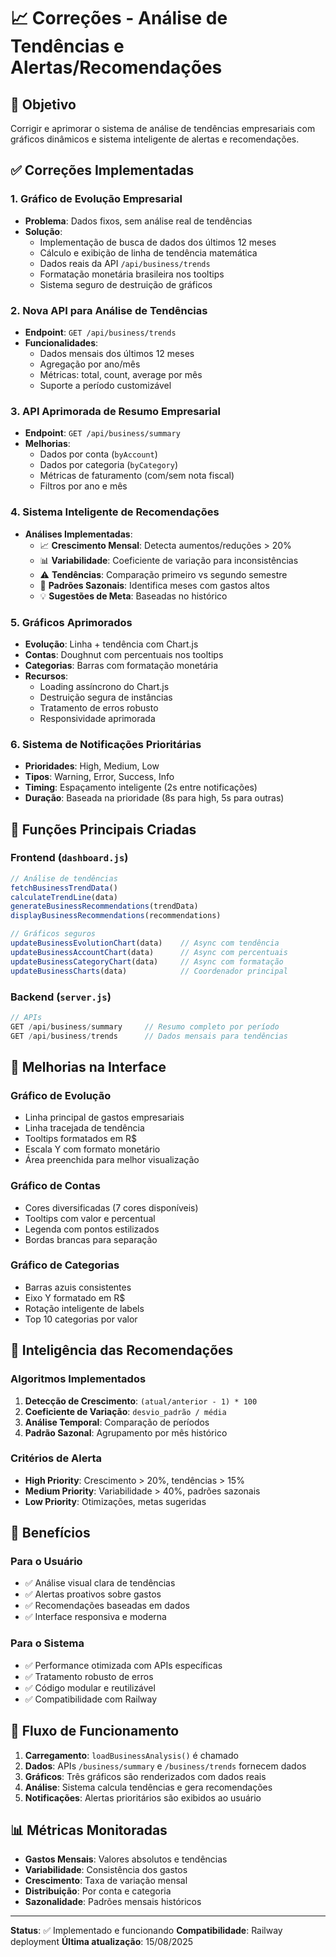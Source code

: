 # 📈 Correções - Análise de Tendências e Alertas/Recomendações

## 🎯 Objetivo
Corrigir e aprimorar o sistema de análise de tendências empresariais com gráficos dinâmicos e sistema inteligente de alertas e recomendações.

## ✅ Correções Implementadas

### 1. **Gráfico de Evolução Empresarial**
- **Problema**: Dados fixos, sem análise real de tendências
- **Solução**: 
  - Implementação de busca de dados dos últimos 12 meses
  - Cálculo e exibição de linha de tendência matemática
  - Dados reais da API `/api/business/trends`
  - Formatação monetária brasileira nos tooltips
  - Sistema seguro de destruição de gráficos

### 2. **Nova API para Análise de Tendências**
- **Endpoint**: `GET /api/business/trends`
- **Funcionalidades**:
  - Dados mensais dos últimos 12 meses
  - Agregação por ano/mês
  - Métricas: total, count, average por mês
  - Suporte a período customizável

### 3. **API Aprimorada de Resumo Empresarial**
- **Endpoint**: `GET /api/business/summary`
- **Melhorias**:
  - Dados por conta (`byAccount`)
  - Dados por categoria (`byCategory`)
  - Métricas de faturamento (com/sem nota fiscal)
  - Filtros por ano e mês

### 4. **Sistema Inteligente de Recomendações**
- **Análises Implementadas**:
  - 📈 **Crescimento Mensal**: Detecta aumentos/reduções > 20%
  - 📊 **Variabilidade**: Coeficiente de variação para inconsistências
  - ⚠️ **Tendências**: Comparação primeiro vs segundo semestre
  - 📅 **Padrões Sazonais**: Identifica meses com gastos altos
  - 💡 **Sugestões de Meta**: Baseadas no histórico

### 5. **Gráficos Aprimorados**
- **Evolução**: Linha + tendência com Chart.js
- **Contas**: Doughnut com percentuais nos tooltips
- **Categorias**: Barras com formatação monetária
- **Recursos**:
  - Loading assíncrono do Chart.js
  - Destruição segura de instâncias
  - Tratamento de erros robusto
  - Responsividade aprimorada

### 6. **Sistema de Notificações Prioritárias**
- **Prioridades**: High, Medium, Low
- **Tipos**: Warning, Error, Success, Info
- **Timing**: Espaçamento inteligente (2s entre notificações)
- **Duração**: Baseada na prioridade (8s para high, 5s para outras)

## 🔧 Funções Principais Criadas

### Frontend (`dashboard.js`)
```javascript
// Análise de tendências
fetchBusinessTrendData()
calculateTrendLine(data)
generateBusinessRecommendations(trendData)
displayBusinessRecommendations(recommendations)

// Gráficos seguros
updateBusinessEvolutionChart(data)    // Async com tendência
updateBusinessAccountChart(data)      // Async com percentuais
updateBusinessCategoryChart(data)     // Async com formatação
updateBusinessCharts(data)            // Coordenador principal
```

### Backend (`server.js`)
```javascript
// APIs
GET /api/business/summary     // Resumo completo por período
GET /api/business/trends      // Dados mensais para tendências
```

## 🎨 Melhorias na Interface

### Gráfico de Evolução
- Linha principal de gastos empresariais
- Linha tracejada de tendência
- Tooltips formatados em R$
- Escala Y com formato monetário
- Área preenchida para melhor visualização

### Gráfico de Contas
- Cores diversificadas (7 cores disponíveis)
- Tooltips com valor e percentual
- Legenda com pontos estilizados
- Bordas brancas para separação

### Gráfico de Categorias
- Barras azuis consistentes
- Eixo Y formatado em R$
- Rotação inteligente de labels
- Top 10 categorias por valor

## 🧠 Inteligência das Recomendações

### Algoritmos Implementados
1. **Detecção de Crescimento**: `(atual/anterior - 1) * 100`
2. **Coeficiente de Variação**: `desvio_padrão / média`
3. **Análise Temporal**: Comparação de períodos
4. **Padrão Sazonal**: Agrupamento por mês histórico

### Critérios de Alerta
- **High Priority**: Crescimento > 20%, tendências > 15%
- **Medium Priority**: Variabilidade > 40%, padrões sazonais
- **Low Priority**: Otimizações, metas sugeridas

## 🚀 Benefícios

### Para o Usuário
- ✅ Análise visual clara de tendências
- ✅ Alertas proativos sobre gastos
- ✅ Recomendações baseadas em dados
- ✅ Interface responsiva e moderna

### Para o Sistema
- ✅ Performance otimizada com APIs específicas
- ✅ Tratamento robusto de erros
- ✅ Código modular e reutilizável
- ✅ Compatibilidade com Railway

## 🔄 Fluxo de Funcionamento

1. **Carregamento**: `loadBusinessAnalysis()` é chamado
2. **Dados**: APIs `/business/summary` e `/business/trends` fornecem dados
3. **Gráficos**: Três gráficos são renderizados com dados reais
4. **Análise**: Sistema calcula tendências e gera recomendações
5. **Notificações**: Alertas prioritários são exibidos ao usuário

## 📊 Métricas Monitoradas

- **Gastos Mensais**: Valores absolutos e tendências
- **Variabilidade**: Consistência dos gastos
- **Crescimento**: Taxa de variação mensal
- **Distribuição**: Por conta e categoria
- **Sazonalidade**: Padrões mensais históricos

---

**Status**: ✅ Implementado e funcionando
**Compatibilidade**: Railway deployment
**Última atualização**: 15/08/2025
